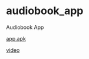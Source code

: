 # audiobook_app
Audiobook App

[app.apk](https://github.com/Samandar-Rajabboyev/audiobook_app/releases/download/app_test/app-armeabi-v7a-release.apk)

[video](https://drive.google.com/file/d/1ZNiik2wYY1Vks3o-M65HqoedBbD3crKn/view?usp=sharing)
